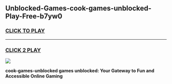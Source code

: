 
## Unblocked-Games-cook-games-unblocked-Play-Free-b7yw0
<h3>
<a href="https://premium76.site?title=cook-games-unblocked&ref=10A">CLICK TO PLAY</a></h3>
<hr>

<h3>
<a href="https://premium76.site?title=cook-games-unblocked&ref=10A">CLICK 2 PLAY</a>
  
</h3>

<a href="https://premium76.site?title=cook-games-unblocked&ref=10A"><img src="https://clearcache.store/games.png"></a>


**cook-games-unblocked games unblocked: Your Gateway to Fun and Accessible Online Gaming**
